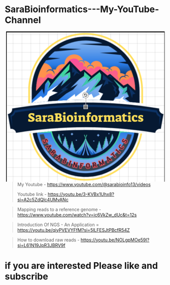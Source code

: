 # SaraBioinformatics---My-YouTube-Channel
<img align="right" alt="coding" width ="500" src= "https://github.com/SaraBioinformatics/SaraBioinformatics---My-YouTube-Channel/blob/main/youtube_logo.png">

>My Youtube - https://www.youtube.com/@sarabioinfo13/videos
>
>Youtube link - https://youtu.be/3-KVBx1Uhx8?si=A2c5ZdQlc4UMvANc

>Mapping reads to a reference genome - https://www.youtube.com/watch?v=ic6VkZw_dUc&t=12s

>Introduction Of NGS - An Application = https://youtu.be/qiyPVEVYFfM?si=5lLFESJtPBcfR54Z

>How to download raw reads - https://youtu.be/NOLgpMOe59I?si=L61N19JpR3JBRV9f
# if you are interested Please like and subscribe
